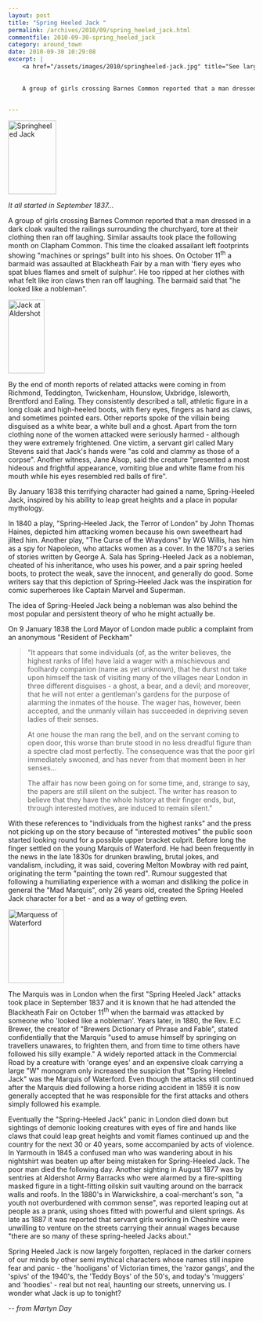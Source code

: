```yaml
---
layout: post
title: "Spring Heeled Jack "
permalink: /archives/2010/09/spring_heeled_jack.html
commentfile: 2010-09-30-spring_heeled_jack
category: around_town
date: 2010-09-30 10:29:08
excerpt: |
    <a href="/assets/images/2010/springheeled-jack.jpg" title="See larger version of - Springheeled Jack"><img src="/assets/images/2010/springheeled-jack_thumb.jpg" width="98" height="150" alt="Springheeled Jack" class="photo right" /></a>
    
    
    A group of girls crossing Barnes Common reported that a man dressed in a dark cloak vaulted the railings surrounding the churchyard, tore at their clothing then ran off laughing. Similar assaults took place the following month on Clapham Common. This time the cloaked assailant left footprints showing "machines or springs" built into his shoes. On October 11<sup>th</sup> a barmaid was assaulted at Blackheath Fair by a man with 'fiery eyes who spat blues flames and smelt of sulphur'. He too ripped at her clothes with what felt like iron claws then ran off laughing. The barmaid said that "he looked like a nobleman".
    

---
```


<a href="/assets/images/2010/springheeled-jack.jpg" title="See larger version of - Springheeled Jack"><img src="/assets/images/2010/springheeled-jack_thumb.jpg" width="98" height="150" alt="Springheeled Jack" class="photo right" /></a>

*It all started in September 1837...*

A group of girls crossing Barnes Common reported that a man dressed in a dark cloak vaulted the railings surrounding the churchyard, tore at their clothing then ran off laughing. Similar assaults took place the following month on Clapham Common. This time the cloaked assailant left footprints showing "machines or springs" built into his shoes. On October 11<sup>th</sup> a barmaid was assaulted at Blackheath Fair by a man with 'fiery eyes who spat blues flames and smelt of sulphur'. He too ripped at her clothes with what felt like iron claws then ran off laughing. The barmaid said that "he looked like a nobleman".

<a href="/assets/images/2010/Jack_at_Aldershot.jpg" title="See larger version of - Jack at Aldershot"><img src="/assets/images/2010/Jack_at_Aldershot_thumb.jpg" width="74" height="150" alt="Jack at Aldershot" class="photo right" /></a>

By the end of month reports of related attacks were coming in from Richmond, Teddington, Twickenham, Hounslow, Uxbridge, Isleworth, Brentford and Ealing. They consistently described a tall, athletic figure in a long cloak and high-heeled boots, with fiery eyes, fingers as hard as claws, and sometimes pointed ears. Other reports spoke of the villain being disguised as a white bear, a white bull and a ghost. Apart from the torn clothing none of the women attacked were seriously harmed - although they were extremely frightened. One victim, a servant girl called Mary Stevens said that Jack's hands were "as cold and clammy as those of a corpse". Another witness, Jane Alsop, said the creature "presented a most hideous and frightful appearance, vomiting blue and white flame from his mouth while his eyes resembled red balls of fire".

By January 1838 this terrifying character had gained a name, Spring-Heeled Jack, inspired by his ability to leap great heights and a place in popular mythology.

In 1840 a play, "Spring-Heeled Jack, the Terror of London" by John Thomas Haines, depicted him attacking women because his own sweetheart had jilted him. Another play, "The Curse of the Wraydons" by W.G Willis, has him as a spy for Napoleon, who attacks women as a cover. In the 1870's a series of stories written by George A. Sala has Spring-Heeled Jack as a nobleman, cheated of his inheritance, who uses his power, and a pair spring heeled boots, to protect the weak, save the innocent, and generally do good. Some writers say that this depiction of Spring-Heeled Jack was the inspiration for comic superheroes like Captain Marvel and Superman.

The idea of Spring-Heeled Jack being a nobleman was also behind the most popular and persistent theory of who he might actually be.

On 9 January 1838 the Lord Mayor of London made public a complaint from an anonymous "Resident of Peckham"

> "It appears that some individuals (of, as the writer believes, the highest ranks of life) have laid a wager with a mischievous and foolhardy companion (name as yet unknown), that he durst not take upon himself the task of visiting many of the villages near London in three different disguises - a ghost, a bear, and a devil; and moreover, that he will not enter a gentleman's gardens for the purpose of alarming the inmates of the house. The wager has, however, been accepted, and the unmanly villain has succeeded in depriving seven ladies of their senses.
> 
>  At one house the man rang the bell, and on the servant coming to open door, this worse than brute stood in no less dreadful figure than a spectre clad most perfectly. The consequence was that the poor girl immediately swooned, and has never from that moment been in her senses...
> 
>  The affair has now been going on for some time, and, strange to say, the papers are still silent on the subject. The writer has reason to believe that they have the whole history at their finger ends, but, through interested motives, are induced to remain silent."
> 
 With these references to "individuals from the highest ranks" and the press not picking up on the story because of "interested motives" the public soon started looking round for a possible upper bracket culprit. Before long the finger settled on the young Marquis of Waterford. He had been frequently in the news in the late 1830s for drunken brawling, brutal jokes, and vandalism, including, it was said, covering Melton Mowbray with red paint, originating the term "painting the town red". Rumour suggested that following a humiliating experience with a woman and disliking the police in general the "Mad Marquis", only 26 years old, created the Spring Heeled Jack character for a bet - and as a way of getting even.

<a href="/assets/images/2010/Marquess_of_Waterford.jpg" title="See larger version of - Marquess of Waterford"><img src="/assets/images/2010/Marquess_of_Waterford_thumb.jpg" width="114" height="150" alt="Marquess of Waterford" class=" right" /></a>

The Marquis was in London when the first "Spring Heeled Jack" attacks took place in September 1837 and it is known that he had attended the Blackheath Fair on October 11<sup>th</sup> when the barmaid was attacked by someone who 'looked like a nobleman'. Years later, in 1880, the Rev. E.C Brewer, the creator of "Brewers Dictionary of Phrase and Fable", stated confidentially that the Marquis "used to amuse himself by springing on travellers unawares, to frighten them, and from time to time others have followed his silly example." A widely reported attack in the Commercial Road by a creature with 'orange eyes' and an expensive cloak carrying a large "W" monogram only increased the suspicion that "Spring Heeled Jack" was the Marquis of Waterford. Even though the attacks still continued after the Marquis died following a horse riding accident in 1859 it is now generally accepted that he was responsible for the first attacks and others simply followed his example.

Eventually the "Spring-Heeled Jack" panic in London died down but sightings of demonic looking creatures with eyes of fire and hands like claws that could leap great heights and vomit flames continued up and the country for the next 30 or 40 years, some accompanied by acts of violence. In Yarmouth in 1845 a confused man who was wandering about in his nightshirt was beaten up after being mistaken for Spring-Heeled Jack. The poor man died the following day. Another sighting in August 1877 was by sentries at Aldershot Army Barracks who were alarmed by a fire-spitting masked figure in a tight-fitting oilskin suit vaulting around on the barrack walls and roofs. In the 1880's in Warwickshire, a coal-merchant's son, "a youth not overburdened with common sense", was reported leaping out at people as a prank, using shoes fitted with powerful and silent springs. As late as 1887 it was reported that servant girls working in Cheshire were unwilling to venture on the streets carrying their annual wages because "there are so many of these spring-heeled Jacks about."

Spring Heeled Jack is now largely forgotten, replaced in the darker corners of our minds by other semi mythical characters whose names still inspire fear and panic - the 'hooligans' of Victorian times, the 'razor gangs', and the 'spivs' of the 1940's, the 'Teddy Boys' of the 50's, and today's 'muggers' and 'hoodies' - real but not real, haunting our streets, unnerving us. I wonder what Jack is up to tonight?

<cite>-- from Martyn Day</cite>
